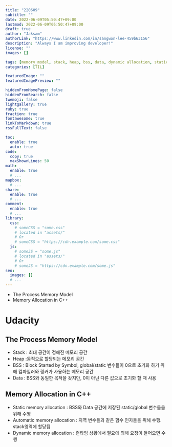```yaml
---
title: "220609"
subtitle: ""
date: 2022-06-09T05:50:47+09:00
lastmod: 2022-06-09T05:50:47+09:00
draft: true
author: "Jaksam"
authorLink: "https://www.linkedin.com/in/sangwon-lee-459b63156"
description: "Always I am improving developer!"
license: ""
images: []

tags: [memory_model, stack, heap, bss, data, dynamic allocation, static allocation, automatic memory allocation]
categories: [TIL]

featuredImage: ""
featuredImagePreview: ""

hiddenFromHomePage: false
hiddenFromSearch: false
twemoji: false
lightgallery: true
ruby: true
fraction: true
fontawesome: true
linkToMarkdown: true
rssFullText: false

toc:
  enable: true
  auto: true
code:
  copy: true
  maxShownLines: 50
math:
  enable: true
  # ...
mapbox:
  # ...
share:
  enable: true
  # ...
comment:
  enable: true
  # ...
library:
  css:
    # someCSS = "some.css"
    # located in "assets/"
    # Or
    # someCSS = "https://cdn.example.com/some.css"
  js:
    # someJS = "some.js"
    # located in "assets/"
    # Or
    # someJS = "https://cdn.example.com/some.js"
seo:
  images: []
  # ...
---
```


* The Process Memory Model
* Memory Allocation in C++
<!--more-->
# Udacity
## The Process Memory Model
* Stack : 최대 공간이 정해진 메모리 공간
* Heap :동적으로 할당되는 메모리 공간
* BSS : Block Started by Symbol, global/static 변수들이 0으로 초기화 하기 위해 컴파일러와 링커가 사용하는 메모리 공간
* Data : BSS와 동일한 목적을 갖지만, 0이 아닌 다른 값으로 초기화 할 때 사용

## Memory Allocation in C++
* Static memory allocation : BSS와 Data 공간에 저장된 static/global 변수들을 위해 수행
* Automatic memory allocation : 지역 변수들과 같은 함수 인자들을 위해 수행. stack영역에 할당됨
* Dynamic memory allocation : 런타임 상황에서 필요에 의해 요청이 들어오면 수행

